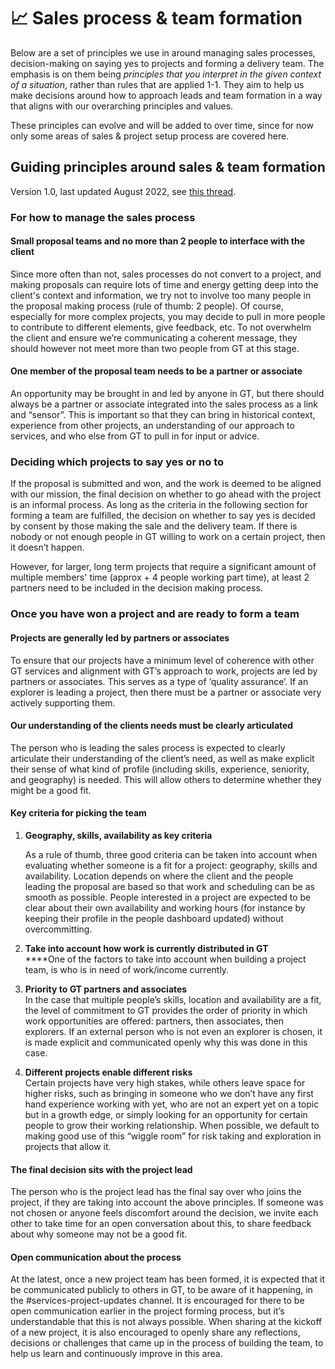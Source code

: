 # 📈 Sales process & team formation

Below are a set of principles we use in around managing sales processes, decision-making on saying yes to projects and forming a delivery team. The emphasis is on them being _principles that you interpret in the given context of a situation_, rather than rules that are applied 1-1. They aim to help us make decisions around how to approach leads and team formation in a way that aligns with our overarching principles and values.

These principles can evolve and will be added to over time, since for now only some areas of sales & project setup process are covered here.&#x20;

## **Guiding principles around sales & team formation**

Version 1.0, last updated August 2022, see [this thread](https://www.loomio.org/d/GqpZCbN0/discussions-decisions-around-business-development-and-project-staffing-).

### For how to manage the sales process

#### Small proposal teams and no more than 2 people to interface with the client&#x20;

Since more often than not, sales processes do not convert to a project, and making proposals can require lots of time and energy getting deep into the client's context and information, we try not to involve too many people in the proposal making process (rule of thumb: 2 people). Of course, especially for more complex projects, you may decide to pull in more people to contribute to different elements, give feedback, etc. To not overwhelm the client and ensure we’re communicating a coherent message, they should however not meet more than two people from GT at this stage.

#### One member of the proposal team needs to be a partner or associate

&#x20;An opportunity may be brought in and led by anyone in GT, but there should always be a partner or associate integrated into the sales process as a link and “sensor”. This is important so that they can bring in historical context, experience from other projects, an understanding of our approach to services, and who else from GT to pull in for input or advice.

### Deciding which projects to say yes or no to

If the proposal is submitted and won, and the work is deemed to be aligned with our mission, the final decision on whether to go ahead with the project is an informal process. As long as the criteria in the following section for forming a team are fulfilled, the decision on whether to say yes is decided by consent by those making the sale and the delivery team. If there is nobody or not enough people in GT willing to work on a certain project, then it doesn’t happen.

However, for larger, long term projects that require a significant amount of multiple members' time (approx + 4 people working part time), at least 2 partners need to be included in the decision making process.

### Once you have won a project and are ready to form a team

#### Projects are generally led by partners or associates

To ensure that our projects have a minimum level of coherence with other GT services and alignment with GT’s approach to work, projects are led by partners or associates. This serves as a type of ‘quality assurance’. If an explorer is leading a project, then there must be a partner or associate very actively supporting them.

#### Our understanding of the clients needs must be clearly articulated

The person who is leading the sales process is expected to clearly articulate their understanding of the client’s need, as well as make explicit their sense of what kind of profile (including skills, experience, seniority, and geography) is needed. This will allow others to determine whether they might be a good fit.

#### Key criteria for picking the team

1.  **Geography, skills, availability as key criteria**

    As a rule of thumb, three good criteria can be taken into account when evaluating whether someone is a fit for a project: geography, skills and availability. Location depends on where the client and the people leading the proposal are based so that work and scheduling can be as smooth as possible. People interested in a project are expected to be clear about their own availability and working hours (for instance by keeping their profile in the people dashboard updated) without overcommitting.
2. **Take into account how work is currently distributed in GT** \
   ****One of the factors to take into account when building a project team, is who is in need of work/income currently.
3. **Priority to GT partners and associates**\
   In the case that multiple people’s skills, location and availability are a fit, the level of commitment to GT provides the order of priority in which work opportunities are offered: partners, then associates, then explorers. If an external person who is not even an explorer is chosen, it is made explicit and communicated openly why this was done in this case.
4. **Different projects enable different risks**\
   Certain projects have very high stakes, while others leave space for higher risks, such as bringing in someone who we don’t have any first hand experience working with yet, who are not an expert yet on a topic but in a growth edge, or simply looking for an opportunity for certain people to grow their working relationship. When possible, we default to making good use of this “wiggle room” for risk taking and exploration in projects that allow it.

#### The final decision sits with the project lead&#x20;

The person who is the project lead has the final say over who joins the project, if they are taking into account the above principles. If someone was not chosen or anyone feels discomfort around the decision, we invite each other to take time for an open conversation about this, to share feedback about why someone may not be a good fit.

#### Open communication about the process&#x20;

At the latest, once a new project team has been formed, it is expected that it be communicated publicly to others in GT, to be aware of it happening, in the #services-project-updates channel. It is encouraged for there to be open communication earlier in the project forming process, but it’s understandable that this is not always possible. When sharing at the kickoff of a new project, it is also encouraged to openly share any reflections, decisions or challenges that came up in the process of building the team, to help us learn and continuously improve in this area.
